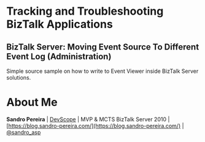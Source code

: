 # Tracking and Troubleshooting BizTalk Applications 

## BizTalk Server: Moving Event Source To Different Event Log (Administration)
Simple source sample on how to write to Event Viewer inside BizTalk Server solutions.

# About Me
**Sandro Pereira** | [DevScope](http://www.devscope.net/) | MVP & MCTS BizTalk Server 2010 | [https://blog.sandro-pereira.com/](https://blog.sandro-pereira.com/) | [@sandro_asp](https://twitter.com/sandro_asp)

